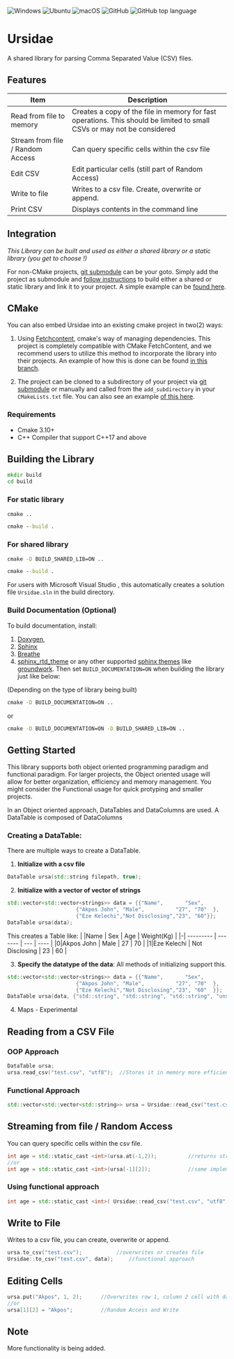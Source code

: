 ![Windows](https://github.com/uzoochogu/Ursidae/actions/workflows/windows.yml/badge.svg) 
![Ubuntu](https://github.com/uzoochogu/Ursidae/actions/workflows/ubuntu.yml/badge.svg) 
![macOS](https://github.com/uzoochogu/Ursidae/actions/workflows/macos.yml/badge.svg) 
![GitHub](https://img.shields.io/github/license/uzoochogu/Ursidae) 
![GitHub top language](https://img.shields.io/github/languages/top/uzoochogu/Ursidae) 
# Ursidae 
A shared library for parsing Comma Separated Value (CSV) files.

## Features

| Item                               | Description                                                                                                            |
| -----------                        | -----------                                                                                                            |
| Read from file to memory           | Creates a copy of the file in memory for fast operations. This should be limited to small CSVs or may not be considered|
| Stream from file / Random Access   | Can query specific cells within the csv file                                                                           |
|Edit CSV                            | Edit particular cells (still part of Random Access)                                                                    |
|Write to file                       |Writes to a csv file. Create, overwrite or append.                                                                      |
|Print CSV                           |Displays contents in the command line                                                                                   |


## Integration
*This Library can be built and used as either a shared library or a static library (you get to choose !)*

For non-CMake projects, [git submodule](https://git-scm.com/book/en/v2/Git-Tools-Submodules) can be your goto. Simply add the project as submodule and <a href="#building-the-library">follow instructions</a> to build either a shared or static library and link it to your project. A simple example can be [found here](https://github.com/uzoochogu/Ursidae/tree/examples).

## CMake
You can also embed Ursidae into an existing cmake project in two(2) ways:

1. Using [Fetchcontent](https://cmake.org/cmake/help/latest/module/FetchContent.html), cmake's way of managing dependencies. This project is completely compatible with CMake FetchContent, and we recommend users to utilize this method to incorporate the library into their projects. An example of how this is done can be found [in this branch](https://github.com/uzoochogu/Ursidae/tree/examples).

2. The project can be cloned to a subdirectory of your project via [git submodule](https://git-scm.com/book/en/v2/Git-Tools-Submodules) or manually and called from the `add_subdirectory` in your `CMakeLists.txt` file. You can also see an example [of this here](https://github.com/uzoochogu/Ursidae/tree/examples).
 

### Requirements
- Cmake 3.10+
- C++ Compiler that support C++17 and above

## Building the Library

```cmd
mkdir build
cd build
```

### For static library
```cmd
cmake ..
```
```cmd
cmake --build .
```

### For shared library 
```cmd
cmake -D BUILD_SHARED_LIB=ON ..
```
```cmd
cmake --build .
```
For users with Microsoft Visual Studio , this automatically creates a solution file `Ursidae.sln` in the build directory.

### Build Documentation (Optional)
To build documentation, install:
1. [Doxygen](https://www.doxygen.nl/download.html), 
2. [Sphinx](https://www.sphinx-doc.org/en/master/usage/installation.html) 
3. [Breathe](https://breathe.readthedocs.io/en/latest/)
4.  [sphinx_rtd_theme](https://github.com/rtfd/sphinx_rtd_theme) or any other supported [sphinx themes](https://sphinx-themes.org/) like [groundwork](https://sphinx-themes.org/sample-sites/groundwork-sphinx-theme/).
Then set `BUILD_DOCUMENTATION=ON` when building the library just like below: 

(Depending on the type of library being built) 

```cmd
cmake -D BUILD_DOCUMENTATION=ON ..
```
or

```cmd
cmake -D BUILD_DOCUMENTATION=ON -D BUILD_SHARED_LIB=ON ..
```
## Getting Started
This library supports both object oriented programming paradigm and functional paradigm. For larger projects, the Object oriented usage will allow for better organization, efficiency and memory management. You might consider the Functional usage for quick protyping and smaller projects.
<p>In an Object oriented approach, DataTables and DataColumns are used. A DataTable is composed of DataColumns</p>

### Creating a DataTable:
There are multiple ways to create a DataTable. 
<!---
1. **Passing a list of Comma Separated values**
```c++
DataTable ursa{"Name,Sex,Age,Weight(kg)","Akpos John,Male,27,70", "Eze Kelechi,Not Disclosing,23,60"};
```
-->

1. **Initialize with a csv file**      
```c++
DataTable ursa(std::string filepath, true);              
```
2. **Initialize with a vector of vector of strings**
```c++
std::vector<std::vector<strings>> data = {{"Name",       "Sex",           "Age","Weight(Kg)"},
					  {"Akpos John", "Male",          "27", "70"  },
					  {"Eze Kelechi","Not Disclosing","23", "60"}}; 
DataTable ursa(data);
```
This creates a Table like:
| |Name 	| Sex            | Age | Weight(Kg) |
|-| ---------   | -------        | --- | ----       |
|0|Akpos John   | Male           | 27  | 70         |
|1|Eze Kelechi  | Not Disclosing | 23  | 60         |
        
3. **Specify the datatype of the data**: All methods of initializing support this.
```c++        
std::vector<std::vector<strings>> data = {{"Name",       "Sex",           "Age","Weight(Kg)"},
					  {"Akpos John", "Male",          "27", "70"  },
					  {"Eze Kelechi","Not Disclosing","23", "60"  }};
DataTable ursa(data, {"std::string", "std::string", "std::string", "unsigned int", "double" });
```
4. Maps - Experimental


## Reading from a CSV File
 
### OOP Approach 

```cpp
DataTable ursa;
ursa.read_csv("test.csv", "utf8");  //Stores it in memory more efficiently.
```
 
### Functional Approach 

```cpp
std::vector<std::vector<std::string>> ursa = Ursidae::read_csv("test.csv", "utf8")     //if you want to manipulate it yourself but less efficient.
```

## Streaming  from file / Random Access 
You can query specific cells within the csv file.
```cpp
int age = std::static_cast <int>(ursa.at(-1,2));          //returns string, converted to 23
//or
int age = std::static_cast <int>(ursa[-1][2]);            //same implementation as at()
```

### Using functional approach
```cpp
int age = std::static_cast <int>( Ursidae::read_csv("test.csv", "utf8")[-1][2]);     //23
```


## Write to File
Writes to a csv file, you can create, overwrite or append.
```cpp
ursa.to_csv("test.csv");	       //overwrites or creates file
Ursidae::to_csv("test.csv", data);     //functional approach
```

## Editing Cells
```cpp
ursa.put("Akpos", 1, 2);      //Overwrites row 1, column 2 cell with data; 
//or
ursa[1][2] = "Akpos";         //Random Access and Write
```

## Note
More functionality is being added.




